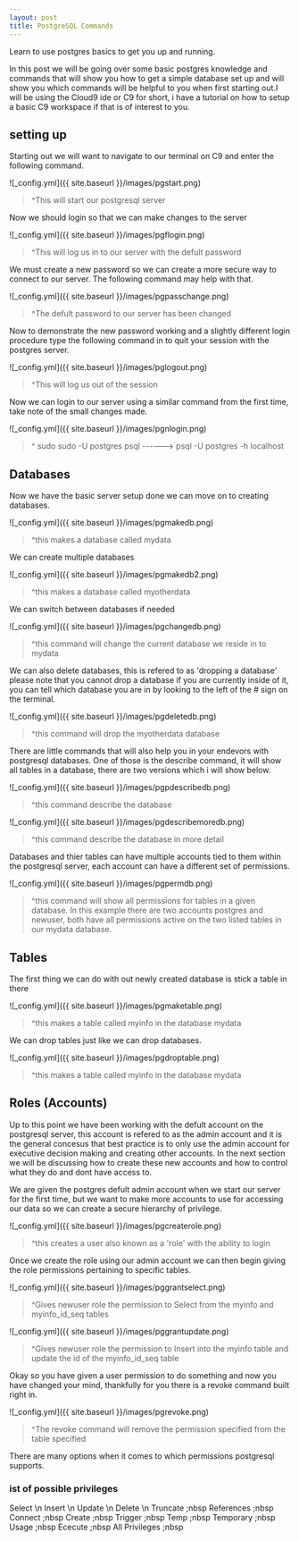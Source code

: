 ```yaml
---
layout: post
title: PostgreSQL Commands
---
```


Learn to use postgres basics to get you up and running.



In this post we will be going over some basic postgres knowledge and commands that will show you how to get a simple database set up and will show you which commands will be helpful to you when first starting out.I will be using the Cloud9 ide or C9 for short, i have a tutorial on how to setup a basic C9 workspace if that is of interest to you.

## setting up

Starting out we will want to navigate to our terminal on C9 and enter the following command.

![_config.yml]({{ site.baseurl }}/images/pgstart.png)

>^This will start our postgresql server

Now we should login so that we can make changes to the server

![_config.yml]({{ site.baseurl }}/images/pgflogin.png)

>^This will log us in to our server with the defult password

We must create a new password so we can create a more secure way to connect to our server. The following command may help with that.

![_config.yml]({{ site.baseurl }}/images/pgpasschange.png)

>^The defult password to our server has been changed

Now to demonstrate the new password working and a slightly different login procedure type the following command in to quit your session with the postgres server.

![_config.yml]({{ site.baseurl }}/images/pglogout.png)

>^This will log us out of the session

Now we can login to our server using a similar command from the first time, take note of the small changes made.

![_config.yml]({{ site.baseurl }}/images/pgnlogin.png)

>^ sudo sudo -U postgres psql  ------> psql -U postgres -h localhost

## Databases

Now we have the basic server setup done we can move on to creating databases.

![_config.yml]({{ site.baseurl }}/images/pgmakedb.png)

>^this makes a database called mydata

We can create multiple databases

![_config.yml]({{ site.baseurl }}/images/pgmakedb2.png)

>^this makes a database called myotherdata

We can switch between databases if needed

![_config.yml]({{ site.baseurl }}/images/pgchangedb.png)

>^this command will change the current database we reside in to mydata

We can also delete databases, this is refered to as 'dropping a database'
please note that you cannot drop a database if you are currently inside of it, 
you can tell which database you are in by looking to the left of the # sign on the terminal.

![_config.yml]({{ site.baseurl }}/images/pgdeletedb.png)

>^this command will drop the myotherdata database

There are little commands that will also help you in your endevors with postgresql databases.
One of those is the describe command, it will show all tables in a database, there are two versions which i will show below.

![_config.yml]({{ site.baseurl }}/images/pgpdescribedb.png)

>^this command describe the database

![_config.yml]({{ site.baseurl }}/images/pgdescribemoredb.png)

>^this command describe the database in more detail

Databases and thier tables can have multiple accounts tied to them within the postgresql server, 
each account can have a different set of permissions. 

![_config.yml]({{ site.baseurl }}/images/pgpermdb.png)

>^this command will show all permissions for tables in a given database. In this example there are two accounts postgres and newuser, both have all permissions active on the two listed tables in our mydata database.

## Tables
The first thing we can do with out newly created database is stick a table in there

![_config.yml]({{ site.baseurl }}/images/pgmaketable.png)

>^this makes a table called myinfo in the database mydata

We can drop tables just like we can drop databases.

![_config.yml]({{ site.baseurl }}/images/pgdroptable.png)

>^this makes a table called myinfo in the database mydata

## Roles (Accounts)

Up to this point we have been working with the defult account on the postgresql server, this account is refered to as the admin account and it is the general concesus that best practice is to only use the admin account for executive decision making and creating other accounts. In the next section we will be discussing how to create these new accounts and how to control what they do and dont have access to.

We are given the postgres defult admin account when we start our server for the first time, but we want to make more accounts to use for accessing our data so we can create a secure hierarchy of privilege.

![_config.yml]({{ site.baseurl }}/images/pgcreaterole.png)

>^this creates a user also known as a 'role' with the ability to login

Once we create the role using our admin account we can then begin giving the role permissions pertaining to specific tables.

![_config.yml]({{ site.baseurl }}/images/pggrantselect.png)

>^Gives newuser role the permission to Select from the myinfo and myinfo_id_seq tables 

![_config.yml]({{ site.baseurl }}/images/pggrantupdate.png)

>^Gives newuser role the permission to Insert into the myinfo table and update the id of the myinfo_id_seq table 

Okay so you have given a user permission to do something and now you have changed your mind, thankfully for you there is a revoke command built right in.

![_config.yml]({{ site.baseurl }}/images/pgrevoke.png)

>^The revoke command will remove the permission specified from the table specified

There are many options when it comes to which permissions postgresql supports.

### ist of possible privileges
Select \n
Insert \n
Update \n
Delete \n 
Truncate ;nbsp
References ;nbsp
Connect ;nbsp
Create ;nbsp
Trigger ;nbsp
Temp ;nbsp
Temporary ;nbsp
Usage ;nbsp
Ececute ;nbsp
All Privileges ;nbsp


